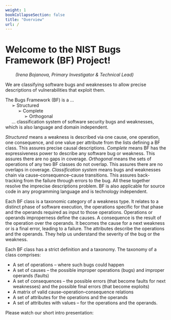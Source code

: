```yaml
---
weight: 1
bookCollapseSection: false
title: "Overview"
url: /
---
```

# Welcome to the NIST Bugs Framework (BF) Project!
_&nbsp;&nbsp;&nbsp;&nbsp;&nbsp;&nbsp;&nbsp;&nbsp;(Irena Bojanova, Primary Investigator & Technical Lead)_


We are classifying software bugs and weaknesses to allow precise descriptions of vulnerabilities that exploit them.

The Bugs Framework (BF) is a …  
     ➢ Structured  
          ➢ Complete  
               ➢ Orthogonal  
     … classification system of software security bugs and weaknesses, which is also language and domain independent.   

_Structured_ means a weakness is described via one cause, one operation, one consequence, and one value per attribute from the lists defining a BF class. This assures precise causal descriptions. _Complete_ means BF has the expressiveness power to describe any software bug or weakness. This assures there are no gaps in coverage. _Orthogonal_ means the sets of operations of any two BF classes do not overlap. This assures there are no overlaps in coverage. _Classification system_ means bugs and weaknesses chain via cause–consequence–cause transitions. This assures back-tracking from the failure through errors to the bug. All these together resolve the imprecise descriptions problem. BF is also applicable for source code in any programming language and is technology independent. 

Each BF class is a taxonomic  category  of  a  weakness type. It relates to a distinct phase of software execution, the operations specific for that phase and 
the operands required as input to those operations. Operations or operands improperness define the causes. A consequence is the result of the operation over the operands. It becomes the cause for a next weakness or is a final error, leading to a failure. The attributes describe the operations and the operands. 
They help us understand the severity of the bug or the weakness.

Each BF class has a strict definition and a taxonomy. The taxonomy of a class comprises:

*   A set of operations – where such bugs could happen
*   A set of causes – the possible improper operations (bugs) and improper operands (faults)
*   A set of consequences – the possible errors (that become faults for next weaknesses) and the possible
final errors (that become exploits)
*   A matrix of valid cause–operation–consequence relations
*   A set of attributes for the operations and the operands
*   A set of attributes with values – for the operations and the operands.

Please watch our short intro presentation:


